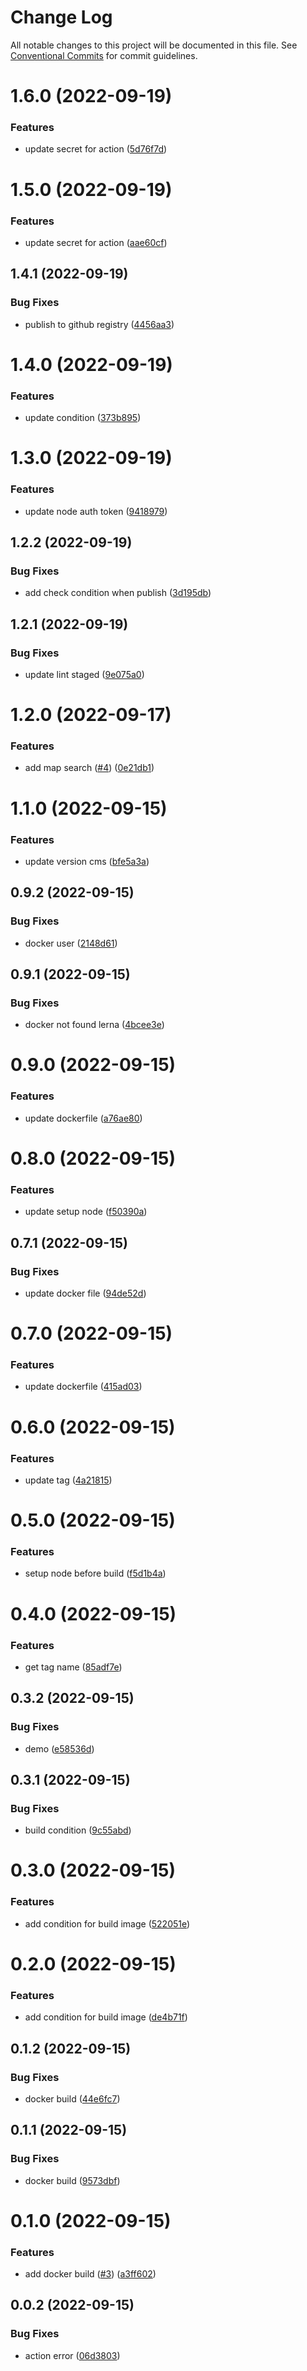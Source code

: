 # Change Log

All notable changes to this project will be documented in this file.
See [Conventional Commits](https://conventionalcommits.org) for commit guidelines.

# 1.6.0 (2022-09-19)

### Features

- update secret for action ([5d76f7d](https://github.com/vnact/recruiter-portal-backend/commit/5d76f7d9a6970cfedaae30c04a5bd563efcf84ca))

# 1.5.0 (2022-09-19)

### Features

- update secret for action ([aae60cf](https://github.com/vnact/recruiter-portal-backend/commit/aae60cfff0e11817b81100ca85233a11c04867f2))

## 1.4.1 (2022-09-19)

### Bug Fixes

- publish to github registry ([4456aa3](https://github.com/vnact/recruiter-portal-backend/commit/4456aa36de9ad02447b3b209d83185c26080613d))

# 1.4.0 (2022-09-19)

### Features

- update condition ([373b895](https://github.com/vnact/recruiter-portal-backend/commit/373b895ecec57327441d347b92ba39bf141827cf))

# 1.3.0 (2022-09-19)

### Features

- update node auth token ([9418979](https://github.com/vnact/recruiter-portal-backend/commit/941897969656d838bc796857c3bf2f7b8c47127a))

## 1.2.2 (2022-09-19)

### Bug Fixes

- add check condition when publish ([3d195db](https://github.com/vnact/recruiter-portal-backend/commit/3d195db5bd44a7ca8988d3d7bb90aaa7645167dd))

## 1.2.1 (2022-09-19)

### Bug Fixes

- update lint staged ([9e075a0](https://github.com/vnact/recruiter-portal-backend/commit/9e075a0a598dbb8a7c5e7ed3cd721172cbac9cda))

# 1.2.0 (2022-09-17)

### Features

- add map search ([#4](https://github.com/vnact/recruiter-portal-backend/issues/4)) ([0e21db1](https://github.com/vnact/recruiter-portal-backend/commit/0e21db1469c47bc535edbc1bb7282c7e5f95540a))

# 1.1.0 (2022-09-15)

### Features

- update version cms ([bfe5a3a](https://github.com/vnact/recruiter-portal-backend/commit/bfe5a3a2ae979e8582973bfb8197c6e7d7389cfc))

## 0.9.2 (2022-09-15)

### Bug Fixes

- docker user ([2148d61](https://github.com/vnact/recruiter-portal-backend/commit/2148d613b11e9070e0a3abad093a956ffbff06ac))

## 0.9.1 (2022-09-15)

### Bug Fixes

- docker not found lerna ([4bcee3e](https://github.com/vnact/recruiter-portal-backend/commit/4bcee3e99bccf045a89c4528caf08790cf6f2aa0))

# 0.9.0 (2022-09-15)

### Features

- update dockerfile ([a76ae80](https://github.com/vnact/recruiter-portal-backend/commit/a76ae80266d4f421d9c15e022e3f6e5f7af85f62))

# 0.8.0 (2022-09-15)

### Features

- update setup node ([f50390a](https://github.com/vnact/recruiter-portal-backend/commit/f50390ade7e510bfa24f4b7535913e0280f2409f))

## 0.7.1 (2022-09-15)

### Bug Fixes

- update docker file ([94de52d](https://github.com/vnact/recruiter-portal-backend/commit/94de52dbae43763e5f8117b4d5f8b7b82655ad5e))

# 0.7.0 (2022-09-15)

### Features

- update dockerfile ([415ad03](https://github.com/vnact/recruiter-portal-backend/commit/415ad03a75c5c005b61bc121fcf1df4aeca54304))

# 0.6.0 (2022-09-15)

### Features

- update tag ([4a21815](https://github.com/vnact/recruiter-portal-backend/commit/4a218154b69f6fd55e769a09a10ee73965cdff4e))

# 0.5.0 (2022-09-15)

### Features

- setup node before build ([f5d1b4a](https://github.com/vnact/recruiter-portal-backend/commit/f5d1b4a72e7774d7294a39b62a057b5b91ea0079))

# 0.4.0 (2022-09-15)

### Features

- get tag name ([85adf7e](https://github.com/vnact/recruiter-portal-backend/commit/85adf7e13d988b2a0348dba5223fa9cecd929f41))

## 0.3.2 (2022-09-15)

### Bug Fixes

- demo ([e58536d](https://github.com/vnact/recruiter-portal-backend/commit/e58536da461c2b1421d1638b0cf011110f7c7af8))

## 0.3.1 (2022-09-15)

### Bug Fixes

- build condition ([9c55abd](https://github.com/vnact/recruiter-portal-backend/commit/9c55abda74971be3fbf979f4ee5ef287b74e66b5))

# 0.3.0 (2022-09-15)

### Features

- add condition for build image ([522051e](https://github.com/vnact/recruiter-portal-backend/commit/522051ef61c324aab6f381ed798d4f3cdb64c146))

# 0.2.0 (2022-09-15)

### Features

- add condition for build image ([de4b71f](https://github.com/vnact/recruiter-portal-backend/commit/de4b71f59369bf9aa8cc2788d81fcd20a169b45f))

## 0.1.2 (2022-09-15)

### Bug Fixes

- docker build ([44e6fc7](https://github.com/vnact/recruiter-portal-backend/commit/44e6fc7805c4fde6d7c476ccd03edf712d2760d0))

## 0.1.1 (2022-09-15)

### Bug Fixes

- docker build ([9573dbf](https://github.com/vnact/recruiter-portal-backend/commit/9573dbfe7d9e8b5be599cb185f0c9dc3adc1680c))

# 0.1.0 (2022-09-15)

### Features

- add docker build ([#3](https://github.com/vnact/recruiter-portal-backend/issues/3)) ([a3ff602](https://github.com/vnact/recruiter-portal-backend/commit/a3ff6024c8acc2ce320b89c5a72a6b398dd4ad0b))

## 0.0.2 (2022-09-15)

### Bug Fixes

- action error ([06d3803](https://github.com/vnact/recruiter-portal-backend/commit/06d380353970c6ca084aa8b0632f6751cefeaae0))
